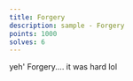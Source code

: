 ```yaml
---
title: Forgery
description: sample - Forgery
points: 1000
solves: 6
---
```


yeh' Forgery.... it was hard lol
